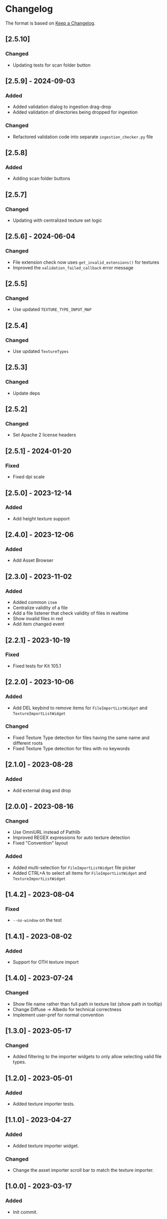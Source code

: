 # Changelog

The format is based on [Keep a Changelog](https://keepachangelog.com/en/1.0.0/).

## [2.5.10]
### Changed
- Updating tests for scan folder button

## [2.5.9] - 2024-09-03
### Added
- Added validation dialog to ingestion drag-drop
- Added validation of directories being dropped for ingestion
### Changed
- Refactored validation code into separate `ingestion_checker.py` file

## [2.5.8]
### Added
- Adding scan folder buttons

## [2.5.7]
### Changed
- Updating with centralized texture set logic

## [2.5.6] - 2024-06-04
### Changed
- File extension check now uses `get_invalid_extensions()` for textures
- Improved the `validation_failed_callback` error message

## [2.5.5]
### Changed
- Use updated `TEXTURE_TYPE_INPUT_MAP`

## [2.5.4]
### Changed
- Use updated `TextureTypes`

## [2.5.3]
### Changed
- Update deps

## [2.5.2]
### Changed
- Set Apache 2 license headers

## [2.5.1] - 2024-01-20
### Fixed
- Fixed dpi scale

## [2.5.0] - 2023-12-14
### Added
- Add height texture support

## [2.4.0] - 2023-12-06
### Added
- Add Asset Browser

## [2.3.0] - 2023-11-02
### Added
- Added common `item`
- Centralize validity of a file
- Add a file listener that check validity of files in realtime
- Show invalid files in red
- Add item changed event

## [2.2.1] - 2023-10-19
### Fixed
- Fixed tests for Kit 105.1

## [2.2.0] - 2023-10-06
### Added
- Add DEL keybind to remove items for `FileImportListWidget` and `TextureImportListWidget`

### Changed
- Fixed Texture Type detection for files having the same name and different roots
- Fixed Texture Type detection for files with no keywords

## [2.1.0] - 2023-08-28
### Added
- Add external drag and drop

## [2.0.0] - 2023-08-16
### Changed
- Use OmniURL instead of Pathlib
- Improved REGEX expressions for auto texture detection
- Fixed "Convention" layout

### Added
- Added multi-selection for `FileImportListWidget` file picker
- Added CTRL+A to select all items for `FileImportListWidget` and `TextureImportListWidget`

## [1.4.2] - 2023-08-04
### Fixed
- `--no-window` on the test

## [1.4.1] - 2023-08-02
### Added
- Support for OTH texture import

## [1.4.0] - 2023-07-24
### Changed
- Show file name rather than full path in texture list (show path in tooltip)
- Change Diffuse -> Albedo for technical correctness
- Implement user-pref for normal convention

## [1.3.0] - 2023-05-17
### Changed
- Added filtering to the importer widgets to only allow selecting valid file types.

## [1.2.0] - 2023-05-01
### Added
- Added texture importer tests.

## [1.1.0] - 2023-04-27
### Added
- Added texture importer widget.

### Changed
- Change the asset importer scroll bar to match the texture importer.

## [1.0.0] - 2023-03-17
### Added
- Init commit.
